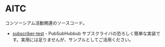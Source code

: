 AITC
====

コンソーシアム活動関連のソースコード。

- [subscriber-test](subscriber-test) - PubSubHubbub サブスクライバの恐ろしく簡単な実装です。実用には足りませんが、サンプルとしてご活用ください。
